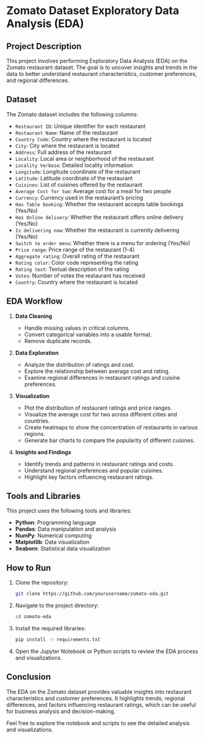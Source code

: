 # Zomato Dataset Exploratory Data Analysis (EDA)

## Project Description

This project involves performing Exploratory Data Analysis (EDA) on the Zomato restaurant dataset. The goal is to uncover insights and trends in the data to better understand restaurant characteristics, customer preferences, and regional differences.

## Dataset

The Zomato dataset includes the following columns:
- `Restaurant ID`: Unique identifier for each restaurant
- `Restaurant Name`: Name of the restaurant
- `Country Code`: Country where the restaurant is located
- `City`: City where the restaurant is located
- `Address`: Full address of the restaurant
- `Locality`: Local area or neighborhood of the restaurant
- `Locality Verbose`: Detailed locality information
- `Longitude`: Longitude coordinate of the restaurant
- `Latitude`: Latitude coordinate of the restaurant
- `Cuisines`: List of cuisines offered by the restaurant
- `Average Cost for two`: Average cost for a meal for two people
- `Currency`: Currency used in the restaurant’s pricing
- `Has Table booking`: Whether the restaurant accepts table bookings (Yes/No)
- `Has Online delivery`: Whether the restaurant offers online delivery (Yes/No)
- `Is delivering now`: Whether the restaurant is currently delivering (Yes/No)
- `Switch to order menu`: Whether there is a menu for ordering (Yes/No)
- `Price range`: Price range of the restaurant (1-4)
- `Aggregate rating`: Overall rating of the restaurant
- `Rating color`: Color code representing the rating
- `Rating text`: Textual description of the rating
- `Votes`: Number of votes the restaurant has received
- `Country`: Country where the restaurant is located

## EDA Workflow

1. **Data Cleaning**
   - Handle missing values in critical columns.
   - Convert categorical variables into a usable format.
   - Remove duplicate records.

2. **Data Exploration**
   - Analyze the distribution of ratings and cost.
   - Explore the relationship between average cost and rating.
   - Examine regional differences in restaurant ratings and cuisine preferences.

3. **Visualization**
   - Plot the distribution of restaurant ratings and price ranges.
   - Visualize the average cost for two across different cities and countries.
   - Create heatmaps to show the concentration of restaurants in various regions.
   - Generate bar charts to compare the popularity of different cuisines.

4. **Insights and Findings**
   - Identify trends and patterns in restaurant ratings and costs.
   - Understand regional preferences and popular cuisines.
   - Highlight key factors influencing restaurant ratings.

## Tools and Libraries

This project uses the following tools and libraries:
- **Python**: Programming language
- **Pandas**: Data manipulation and analysis
- **NumPy**: Numerical computing
- **Matplotlib**: Data visualization
- **Seaborn**: Statistical data visualization

## How to Run

1. Clone the repository:
    ```sh
    git clone https://github.com/yourusername/zomato-eda.git
    ```
2. Navigate to the project directory:
    ```sh
    cd zomato-eda
    ```
3. Install the required libraries:
    ```sh
    pip install -r requirements.txt
    ```
4. Open the Jupyter Notebook or Python scripts to review the EDA process and visualizations.

## Conclusion

The EDA on the Zomato dataset provides valuable insights into restaurant characteristics and customer preferences. It highlights trends, regional differences, and factors influencing restaurant ratings, which can be useful for business analysis and decision-making.

Feel free to explore the notebook and scripts to see the detailed analysis and visualizations.
